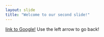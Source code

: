```yaml
---
layout: slide
title: "Welcome to our second slide!"
---
```

[link to Google!](https://www.google.com/doodles/celebrating-50-years-of-kids-coding)
Use the left arrow to go back!
